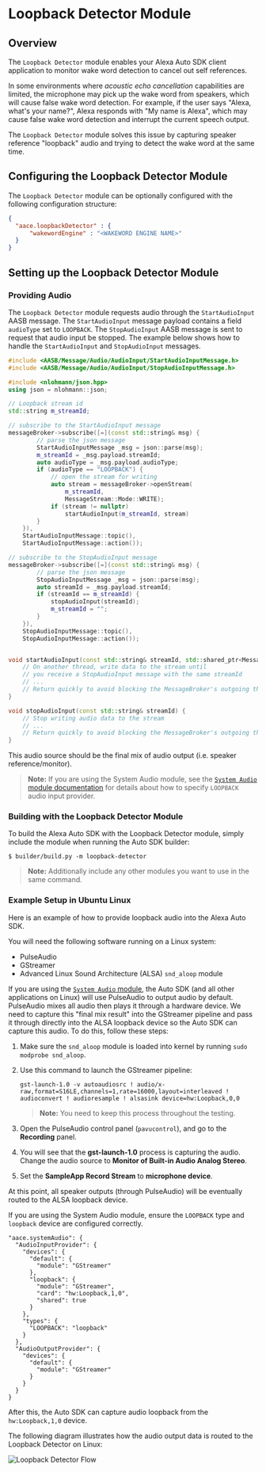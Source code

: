 # Loopback Detector Module

## Overview

The `Loopback Detector` module enables your Alexa Auto SDK client application to monitor wake word detection to cancel out self references.

In some environments where *acoustic echo cancellation* capabilities are limited, the microphone may pick up the wake word from speakers, which will cause false wake word detection. For example, if the user says "Alexa, what's your name?", Alexa responds with "My name is Alexa", which may cause false wake word detection and interrupt the current speech output.

The `Loopback Detector` module solves this issue by capturing speaker reference "loopback" audio and trying to detect the wake word at the same time.

## Configuring the Loopback Detector Module

The `Loopback Detector` module can be optionally configured with the following configuration structure:

```json
{
  "aace.loopbackDetector" : {
      "wakewordEngine" : "<WAKEWORD ENGINE NAME>"
  }
}
```
## Setting up the Loopback Detector Module

### Providing Audio

The `Loopback Detector` module requests audio through the `StartAudioInput` AASB message. The `StartAudioInput` message payload contains a field `audioType` set to `LOOPBACK`. The `StopAudioInput` AASB message is sent to request that audio input be stopped. The example below shows how to handle the `StartAudioInput` and `StopAudioInput` messages.

```c++
#include <AASB/Message/Audio/AudioInput/StartAudioInputMessage.h>
#include <AASB/Message/Audio/AudioInput/StopAudioInputMessage.h>

#include <nlohmann/json.hpp>
using json = nlohmann::json;

// Loopback stream id
std::string m_streamId;

// subscribe to the StartAudioInput message
messageBroker->subscribe([=](const std::string& msg) {
        // parse the json message
        StartAudioInputMessage _msg = json::parse(msg);
        m_streamId = _msg.payload.streamId;
        auto audioType = _msg.payload.audioType;
        if (audioType == "LOOPBACK") {
            // open the stream for writing
            auto stream = messageBroker->openStream(
                m_streamId,
                MessageStream::Mode::WRITE);
            if (stream != nullptr) 
                startAudioInput(m_streamId, stream)
        }
    }),
    StartAudioInputMessage::topic(),
    StartAudioInputMessage::action());

// subscribe to the StopAudioInput message
messageBroker->subscribe([=](const std::string& msg) {
        // parse the json message
        StopAudioInputMessage _msg = json::parse(msg);
        auto streamId = _msg.payload.streamId;
        if (streamId == m_streamId) {
            stopAudioInput(streamId);
            m_streamId = "";
        } 
    }),
    StopAudioInputMessage::topic(),
    StopAudioInputMessage::action());    


void startAudioInput(const std::string& streamId, std::shared_ptr<MessageStream> stream) {
    // On another thread, write data to the stream until
    // you receive a StopAudioInput message with the same streamId
    // ...
    // Return quickly to avoid blocking the MessageBroker's outgoing thread!
} 

void stopAudioInput(const std::string& streamId) {
    // Stop writing audio data to the stream
    // ...
    // Return quickly to avoid blocking the MessageBroker's outgoing thread!
}
```

This audio source should be the final mix of audio output (i.e. speaker reference/monitor).

>**Note:** If you are using the System Audio module, see the [`System Audio` module documentation](https://alexa.github.io/alexa-auto-sdk/docs/explore/features/system-audio/) for details about how to specify `LOOPBACK` audio input provider.

### Building with the Loopback Detector Module

To build the Alexa Auto SDK with the Loopback Detector module, simply include the module when running the Auto SDK builder:

```
$ builder/build.py -m loopback-detector
```
> **Note:** Additionally include any other modules you want to use in the same command. 

### Example Setup in Ubuntu Linux

Here is an example of how to provide loopback audio into the Alexa Auto SDK.

You will need the following software running on a Linux system:

* PulseAudio
* GStreamer
* Advanced Linux Sound Architecture (ALSA) `snd_aloop` module

If you are using the [`System Audio` module](https://alexa.github.io/alexa-auto-sdk/docs/explore/features/system-audio/), the Auto SDK (and all other applications on Linux) will use PulseAudio to output audio by default. PulseAudio mixes all audio then plays it through a hardware device. We need to capture this "final mix result" into the GStreamer pipeline and pass it through directly into the ALSA loopback device so the Auto SDK can capture this audio. To do this, follow these steps:

1. Make sure the `snd_aloop` module is loaded into kernel by running `sudo modprobe snd_aloop`.
2. Use this command to launch the GStreamer pipeline:
    ```
    gst-launch-1.0 -v autoaudiosrc ! audio/x-raw,format=S16LE,channels=1,rate=16000,layout=interleaved ! audioconvert ! audioresample ! alsasink device=hw:Loopback,0,0
    ```
    
    >**Note:** You need to keep this process throughout the testing.
    
3. Open the PulseAudio control panel (`pavucontrol`), and go to the **Recording** panel.
4. You will see that the **gst-launch-1.0** process is capturing the audio. Change the audio source to **Monitor of Built-in Audio Analog Stereo**.
5. Set the **SampleApp Record Stream** to **microphone device**.

At this point, all speaker outputs (through PulseAudio) will be eventually routed to the ALSA loopback device.

If you are using the System Audio module, ensure the `LOOPBACK` type and `loopback` device are configured correctly.

```
"aace.systemAudio": {
  "AudioInputProvider": {
    "devices": {
      "default": {
        "module": "GStreamer"
      },
      "loopback": {
        "module": "GStreamer",
        "card": "hw:Loopback,1,0",
        "shared": true
      }
    },
    "types": {
      "LOOPBACK": "loopback"
    }
  },
  "AudioOutputProvider": {
    "devices": {
      "default": {
        "module": "GStreamer"
      }
    }
  }
}
```

After this, the Auto SDK can capture audio loopback from the `hw:Loopback,1,0` device.

The following diagram illustrates how the audio output data is routed to the Loopback Detector on Linux:

![Loopback Detector Flow](./diagrams/loopback-detector-data-flow.png)